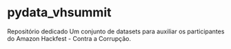 # pydata_vhsummit
Repositório dedicado Um conjunto de datasets para auxiliar os participantes do Amazon Hackfest - Contra a Corrupção.
